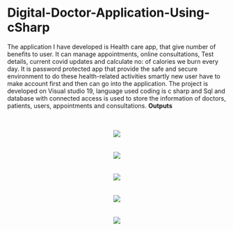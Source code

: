 # Digital-Doctor-Application-Using-cSharp
The application I have developed is Health care app, that give number of benefits to user. It can manage appointments, online consultations, Test details, current covid updates and calculate no: of calories we burn every day. It is password protected app that provide the safe and secure environment to do these health-related activities smartly new user have to make account first and then can go into the application.
The project is developed on Visual studio 19, language used coding is c sharp and Sql and database with connected access is used to store the information of doctors, patients, users, appointments and consultations.
<b>Outputs<b>

<br>
<br>
<div align="center">   <img src = "https://user-images.githubusercontent.com/68582855/235358051-cc2002f0-d2aa-4008-a16a-df46014b62bc.PNG"></div>

<br>
<br>
<div align="center">   <img src = "https://user-images.githubusercontent.com/68582855/235358046-c712836b-fa1a-4d47-8582-b1bedbef4a12.PNG"></div>
<br>
<br>
<div align="center">   <img src = "https://user-images.githubusercontent.com/68582855/235358059-4e1463b2-4119-453e-8e8a-491cea8c8511.PNG"></div>
<br>
<br>
<div align="center">   <img src = "https://user-images.githubusercontent.com/68582855/235358049-b39870f7-bcc7-47c1-9e3b-51d07887186e.PNG"></div>
<br>
<br>
<div align="center">   <img src = "https://user-images.githubusercontent.com/68582855/235358055-b572e93c-6188-4ae6-b419-3803df516a98.PNG"></div>


